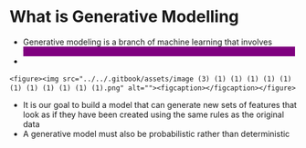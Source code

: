 # What is Generative Modelling

* Generative modeling is a branch of machine learning that involves <mark style="color:purple;background-color:purple;">**training a model to produce new data that is similar to a given dataset.**</mark>
*

    <figure><img src="../../.gitbook/assets/image (3) (1) (1) (1) (1) (1) (1) (1) (1) (1) (1) (1).png" alt=""><figcaption></figcaption></figure>
* It is our goal to build a model that can generate new sets of features that look as if they have been created using the same rules as the original data
* A generative model must also be probabilistic rather than deterministic
